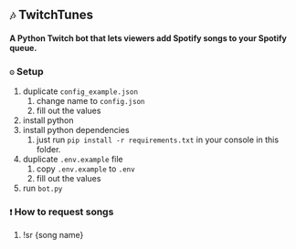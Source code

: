 ## `🎶` TwitchTunes
#### A Python Twitch bot that lets viewers add Spotify songs to your Spotify queue. 


### `⚙` Setup
1. duplicate `config_example.json`
    1. change name to `config.json`
    2. fill out the values
2. install python
3. install python dependencies
    1. just run `pip install -r requirements.txt` in your console in this folder.
4. duplicate `.env.example` file
    1. copy `.env.example` to `.env`
    2. fill out the values
5. run `bot.py`

### `❗` How to request songs
1. !sr {song name}
